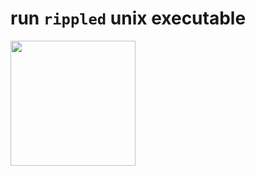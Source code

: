 #  run `rippled` unix executable

<img src="https://github.com/MorganBergen/notes/assets/65584733/32a11739-5b36-48a9-8bb6-2125f97b8ffa" width=200px>

